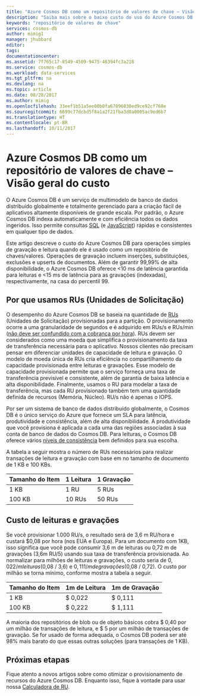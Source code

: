 ```yaml
---
title: "Azure Cosmos DB como um repositório de valores de chave – Visão geral do custo | Microsoft Docs"
description: "Saiba mais sobre o baixo custo do uso do Azure Cosmos DB como um repositório de valores de chave."
keywords: "repositório de valores de chave"
services: cosmos-db
author: mimig1
manager: jhubbard
editor: 
tags: 
documentationcenter: 
ms.assetid: 7f765c17-8549-4509-9475-46394fc3a218
ms.service: cosmos-db
ms.workload: data-services
ms.tgt_pltfrm: na
ms.devlang: na
ms.topic: article
ms.date: 08/28/2017
ms.author: mimig
ms.openlocfilehash: 33eef1b51a5ee00b0fa67096030ed9ce92cf768e
ms.sourcegitcommit: 6699c77dcbd5f8a1a2f21fba3d0a0005ac9ed6b7
ms.translationtype: HT
ms.contentlocale: pt-BR
ms.lasthandoff: 10/11/2017
---
```

# <a name="azure-cosmos-db-as-a-key-value-store--cost-overview"></a>Azure Cosmos DB como um repositório de valores de chave – Visão geral do custo

O Azure Cosmos DB é um serviço de multimodelo de banco de dados distribuído globalmente e totalmente gerenciado para a criação fácil de aplicativos altamente disponíveis de grande escala. Por padrão, o Azure Cosmos DB indexa automaticamente e com eficiência todos os dados ingeridos. Isso permite consultas [SQL](documentdb-sql-query.md) (e [JavaScript](programming.md)) rápidas e consistentes em qualquer tipo de dados. 

Este artigo descreve o custo do Azure Cosmos DB para operações simples de gravação e leitura quando ele é usado como um repositório de chaves/valores. Operações de gravação incluem inserções, substituições, exclusões e upserts de documentos. Além de garantir 99,99% de alta disponibilidade, o Azure Cosmos DB oferece <10 ms de latência garantida para leituras e <15 ms de latência para as gravações (indexadas), respectivamente, na casa do percentil 99. 

## <a name="why-we-use-request-units-rus"></a>Por que usamos RUs (Unidades de Solicitação)

O desempenho do Azure Cosmos DB se baseia na quantidade de [RUs](request-units.md) (Unidades de Solicitação) provisionadas para a partição. O provisionamento ocorre a uma granularidade de segundos e é adquirido em RUs/s e RUs/min ([não deve ser confundido com a cobrança por hora](https://azure.microsoft.com/pricing/details/cosmos-db/)). RUs devem ser considerados como uma moeda que simplifica o provisionamento da taxa de transferência necessária para o aplicativo. Nossos clientes não precisam pensar em diferenciar unidades de capacidade de leitura e gravação. O modelo de moeda única de RUs cria eficiência no compartilhamento da capacidade provisionada entre leituras e gravações. Esse modelo de capacidade provisionada permite que o serviço forneça uma taxa de transferência previsível e consistente, além de garantia de baixa latência e alta disponibilidade. Finalmente, usamos o RU para modelar a taxa de transferência, mas cada RU provisionado também tem uma quantidade definida de recursos (Memória, Núcleo). RU/s não é apenas o IOPS.

Por ser um sistema de banco de dados distribuído globalmente, o Cosmos DB é o único serviço do Azure que fornece um SLA para latência, produtividade e consistência, além de alta disponibilidade. A produtividade que você provisiona é aplicada a cada uma das regiões associadas à sua conta de banco de dados do Cosmos DB. Para leituras, o Cosmos DB oferece vários [níveis de consistência](consistency-levels.md) bem definidos para sua escolha. 

A tabela a seguir mostra o número de RUs necessários para realizar transações de leitura e gravação com base em no tamanho de documento de 1 KB e 100 KBs.

|Tamanho do Item|1 Leitura|1 Gravação|
|-------------|------|-------|
|1 KB|1 RU|5 RUs|
|100 KB|10 RUs|50 RUs|

## <a name="cost-of-reads-and-writes"></a>Custo de leituras e gravações

Se você provisionar 1.000 RU/s, o resultado será de 3,6 m RU/hora e custará $0,08 por hora (nos EUA e Europa). Para um documento com 1KB, isso significa que você pode consumir 3,6 m de leituras ou 0,72 m de gravações (3,6m RU/5) usando sua taxa de transferência provisionada. Ao normalizar para milhões de leituras e gravações, o custo seria de $0,022/m leituras ($0,08 / 3,6) e $0,111/m de gravações ($0,08 / 0,72). O custo por milhão se torna mínimo, conforme mostra a tabela a seguir.

|Tamanho do Item|1m de Leitura|1m de Gravação|
|-------------|-------|--------|
|1 KB|$ 0,022|$ 0,111|
|100 KB|$ 0,222|$ 1,111|


A maioria dos repositórios de blob ou de objeto básicos cobra $ 0,40 por um milhão de transações de leitura, e $ 5 por um milhão de transações de gravação. Se for usado de forma adequada, o Cosmos DB poderá ser até 98% mais barato do que essas outras soluções (para transações de 1 KB).

## <a name="next-steps"></a>Próximas etapas

Fique atento a novos artigos sobre como otimizar o provisionamento de recursos do Azure Cosmos DB. Enquanto isso, fique à vontade para usar nossa [Calculadora de RU](https://www.documentdb.com/capacityplanner).

